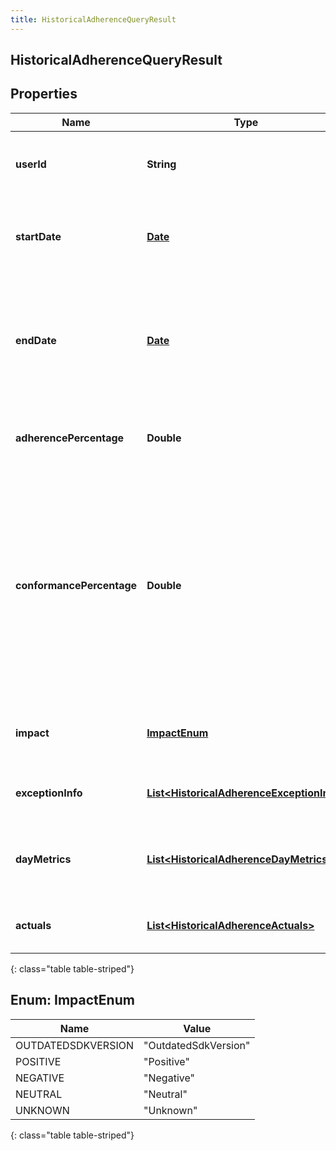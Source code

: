 ```yaml
---
title: HistoricalAdherenceQueryResult
---
```


## HistoricalAdherenceQueryResult

## Properties

| Name                      | Type                                                                                                         | Description                                                                                                                                                                                                  | Notes      |
| ------------------------- | ------------------------------------------------------------------------------------------------------------ | ------------------------------------------------------------------------------------------------------------------------------------------------------------------------------------------------------------ | ---------- |
| **userId**                | <!----><!---->**String**<!---->                                                                              | The ID of the user for whom the adherence is queried                                                                                                                                                         | [optional] |
| **startDate**             | <!----><!---->[**Date**](Date.md)<!---->                                                                     | Beginning of the date range that was queried, in ISO-8601 format                                                                                                                                             | [optional] |
| **endDate**               | <!----><!---->[**Date**](Date.md)<!---->                                                                     | End of the date range that was queried, in ISO-8601 format. If it was not set, end date will be set to the queried time                                                                                      | [optional] |
| **adherencePercentage**   | <!----><!---->**Double**<!---->                                                                              | Adherence percentage for this user, in the scale of 0 - 100                                                                                                                                                  | [optional] |
| **conformancePercentage** | <!----><!---->**Double**<!---->                                                                              | Conformance percentage for this user, in the scale of 0 - 100. Conformance percentage can be greater than 100 when the actual on queue time is greater than the scheduled on queue time for the same period. | [optional] |
| **impact**                | [**ImpactEnum**](#ImpactEnum)<!---->                                                                         | The impact of the current adherence state for this user                                                                                                                                                      | [optional] |
| **exceptionInfo**         | <!----><!---->[**List&lt;HistoricalAdherenceExceptionInfo&gt;**](HistoricalAdherenceExceptionInfo.md)<!----> | List of adherence exceptions for this user                                                                                                                                                                   | [optional] |
| **dayMetrics**            | <!----><!---->[**List&lt;HistoricalAdherenceDayMetrics&gt;**](HistoricalAdherenceDayMetrics.md)<!---->       | Adherence and conformance metrics for days in query range                                                                                                                                                    | [optional] |
| **actuals**               | <!----><!---->[**List&lt;HistoricalAdherenceActuals&gt;**](HistoricalAdherenceActuals.md)<!---->             | List of actual activity with offset for this user                                                                                                                                                            | [optional] |

{: class="table table-striped"}

<a name="ImpactEnum"></a>

## Enum: ImpactEnum

| Name               | Value                          |
| ------------------ | ------------------------------ |
| OUTDATEDSDKVERSION | &quot;OutdatedSdkVersion&quot; |
| POSITIVE           | &quot;Positive&quot;           |
| NEGATIVE           | &quot;Negative&quot;           |
| NEUTRAL            | &quot;Neutral&quot;            |
| UNKNOWN            | &quot;Unknown&quot;            |

{: class="table table-striped"}
